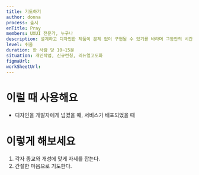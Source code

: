 ```yaml
---
title: 기도하기
author: donna
process: 출시
enTitle: Pray
members: UXUI 전문가, 누구나
description: 설계하고 디자인한 제품이 문제 없이 구현될 수 있기를 바라며 그동안의 시간을 공물로 기도를 올린다
level: 쉬움
duration: 한 사람 당 10~15분
situation: 개인작업, 신규런칭, 리뉴얼고도화
figmaUrl:
workSheetUrl: 
---
```


<!-- 프로세스별 보기: 공감, 설계, 프로토타입, 테스트 -->
<!--UXUI 전문가, 팀 구성원, 사용자, 이해관계자, 누구나 -->
<!--level: 쉬움, 중간, 어려움-->
<!--개인작업, 신규런칭, 리뉴얼고도화-->

# 이럴 때 사용해요

- 디자인을 개발자에게 넘겼을 때, 서비스가 배포되었을 때

# 이렇게 해보세요

1. 각자 종교와 개성에 맞게 자세를 잡는다.
2. 간절한 마음으로 기도한다.


<!--
<iframe width="1044" height="587" src="" frameborder="0" allow="accelerometer; autoplay; encrypted-media; gyroscope; picture-in-picture" allowfullscreen></iframe>
--!>
